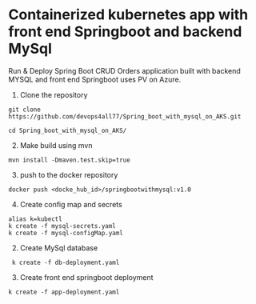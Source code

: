 # Containerized kubernetes app with front end Springboot and backend MySql
Run &amp; Deploy Spring Boot CRUD Orders application built with backend MYSQL and front end Springboot uses PV on Azure.

1. Clone the repository

`git clone https://github.com/devops4all77/Spring_boot_with_mysql_on_AKS.git`  

 `cd Spring_boot_with_mysql_on_AKS/`  

2. Make build using mvn

`mvn install -Dmaven.test.skip=true`  

3. push to the docker repository

`docker push <docke_hub_id>/springbootwithmysql:v1.0`  

4. Create config map and secrets

`alias k=kubectl`  
`k create -f mysql-secrets.yaml`  
`k create -f mysql-configMap.yaml`  

2. Create MySql database

` k create -f db-deployment.yaml`  

3. Create front end springboot deployment

`k create -f app-deployment.yaml`  
